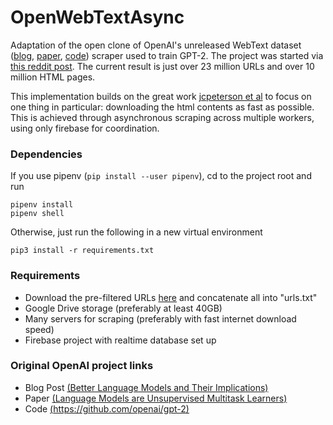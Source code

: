 # OpenWebTextAsync

Adaptation of the open clone of OpenAI's unreleased WebText dataset ([blog](https://blog.openai.com/better-language-models/), [paper](https://d4mucfpksywv.cloudfront.net/better-language-models/language_models_are_unsupervised_multitask_learners.pdf), [code](https://github.com/openai/gpt-2)) scraper used to train GPT-2. The project was started via [this reddit post](https://www.reddit.com/r/MachineLearning/comments/aqzjv1/d_open_alternative_reddit_scraper_inspired_by/). The current result is just over 23 million URLs and over 10 million HTML pages.

This implementation builds on the great work [jcpeterson et al](https://github.com/jcpeterson/openwebtext) to focus on one thing in particular: downloading the html contents as fast as possible. This is achieved through asynchronous scraping across multiple workers, using only firebase for coordination.

### Dependencies
If you use pipenv (`pip install --user pipenv`), cd to the project root and run
```
pipenv install 
pipenv shell
```
Otherwise, just run the following in a new virtual environment
```
pip3 install -r requirements.txt
```

### Requirements
* Download the pre-filtered URLs [here](https://mega.nz/#F!EZZD0YwJ!9_PlEQzdMVLaNdKv_ICNVQ) and concatenate all into "urls.txt"
* Google Drive storage (preferably at least 40GB)
* Many servers for scraping (preferably with fast internet download speed)
* Firebase project with realtime database set up


### Original OpenAI project links
* Blog Post [(Better Language Models and Their Implications)](https://blog.openai.com/better-language-models/)
* Paper [(Language Models are Unsupervised Multitask Learners)](https://d4mucfpksywv.cloudfront.net/better-language-models/language_models_are_unsupervised_multitask_learners.pdf)
* Code [(https://github.com/openai/gpt-2)](https://github.com/openai/gpt-2)